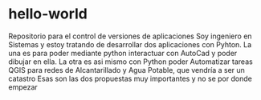 # hello-world
Repositorio para el control de versiones de aplicaciones
Soy ingeniero en Sistemas y estoy tratando de desarrollar dos aplicaciones con Pyhton.
La una es para poder mediante python interactuar con AutoCad y poder dibujar en ella.
La otra es asi mismo con Python poder Automatizar tareas QGIS para redes de Alcantarillado y Agua Potable, que vendría a ser un catastro
Esas son las dos propuestas muy importantes y no se por donde empezar

